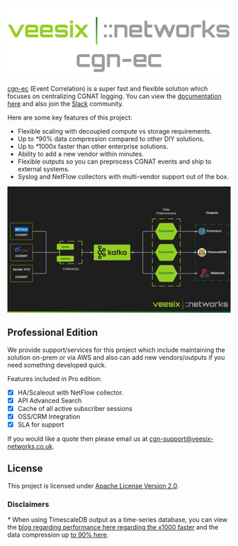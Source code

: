 #
<p align="center">
  <img src="img/logo.png" alt="Logo" style="max-width: 100%; height: auto;">
</p>

<a href="https://github.com/veesix-networks/cgn-ec" target="_blank">cgn-ec</a> (Event Correlation) is a super fast and flexible solution which focuses on centralizing CGNAT logging. You can view the [documentation here](https://docs.cgn-ec.veesix-networks.co.uk) and also join the [Slack](https://join.slack.com/t/cgn-ec/shared_invite/zt-2wvt40sc7-h5l3VWjYkAiZsm3uoicXww) community.

Here are some key features of this project:

- Flexible scaling with decoupled compute vs storage requirements.
- Up to <em>*</em>90% data compression compared to other DIY solutions.
- Up to <em>*</em>1000x faster than other enterprise solutions.
- Ability to add a new vendor within minutes.
- Flexible outputs so you can preprocess CGNAT events and ship to external systems.
- Syslog and NetFlow collectors with multi-vendor support out of the box.

![Basic Architecture](img/veesix_networks_cgn_logging.png)

## Professional Edition

We provide support/services for this project which include maintaining the solution on-prem or via AWS and also can add new vendors/outputs if you need something developed quick.

Features included in Pro edition:

- [x] HA/Scaleout with NetFlow collector.
- [x] API Advanced Search
- [x] Cache of all active subscriber sessions
- [x] OSS/CRM Integration
- [x] SLA for support

If you would like a quote then please email us at [cgn-support@veesix-networks.co.uk](mailto:cgn-support@veesix-networks.co.uk).

## License

This project is licensed under <a href="https://github.com/veesix-networks/cgn-ec/blob/main/LICENSE" target="_blank">Apache License Version 2.0</a>.

### Disclaimers

<em>*</em> When using TimescaleDB output as a time-series database, you can view the [blog regarding performance here regarding the x1000 faster](https://www.timescale.com/blog/timescaledb-vs-amazon-timestream-6000x-higher-inserts-175x-faster-queries-220x-cheaper) and the data compression up [to 90% here](https://docs.timescale.com/use-timescale/latest/compression/about-compression/).